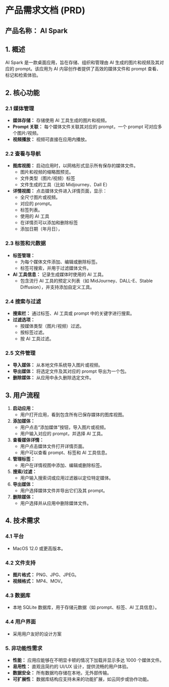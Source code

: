 # **产品需求文档 (PRD)**



## **产品名称：** AI Spark

## **1. 概述**

AI Spark 是一款桌面应用，旨在存储、组织和管理由 AI 生成的图片和视频及其对应的 prompt。该应用为 AI 内容创作者提供了高效的媒体文件和 prompt 查看、标记和检索体验。

## **2. 核心功能**

### **2.1 媒体管理**

- **媒体存储：** 存储使用 AI 工具生成的图片和视频。
- **Prompt 关联：** 每个媒体文件关联其对应的 prompt，一个 prompt 可对应多个图片/视频。
- **视频播放：** 视频可直接在应用内播放。

### **2.2 查看与导航**

- **图库视图：** 启动应用时，以网格形式显示所有保存的媒体文件。
  - 图片和视频的缩略图预览。
  - 文件类型（图片/视频）标签
  - 文件生成的工具（比如 Midjourney、Dall E）
- **详情视图：** 点击媒体文件进入详情页面，显示：
  - 全尺寸图片或视频。
  - 对应的 prompt。
  - 标签列表。
  - 使用的 AI 工具
  - 在详情页可以添加和删除标签
  - 添加日期（年月日），

### **2.3 标签和元数据**

- **标签管理：**
  - 为每个媒体文件添加、编辑或删除标签。
  - 标签可搜索，并用于过滤媒体文件。
- **AI 工具信息：** 记录生成媒体时使用的 AI 工具。
  - 包含流行 AI 工具的预定义列表（如 MidJourney、DALL-E、Stable Diffusion），并支持添加自定义工具。

### **2.4 搜索与过滤**

- **搜索栏：** 通过标签、AI 工具或 prompt 中的关键字进行搜索。
- **过滤选项：**
  - 按媒体类型（图片/视频）过滤。
  - 按标签过滤。
  - 按 AI 工具过滤。

### **2.5 文件管理**

- **导入媒体：** 从本地文件系统导入图片或视频。
- **导出媒体：** 将选定文件及其对应的 prompt 导出为一个包。
- **删除媒体：** 从应用中永久删除选定文件。

## **3. 用户流程**

1. **启动应用：**
   - 用户打开应用，看到包含所有已保存媒体的图库视图。
2. **添加媒体：**
   - 用户点击“添加媒体”按钮，导入图片或视频。
   - 用户输入对应的 prompt，并选择 AI 工具。
3. **查看媒体详情：**
   - 用户点击媒体文件打开详情页面。
   - 用户可以查看 prompt、标签和 AI 工具信息。
4. **管理标签：**
   - 用户在详情视图中添加、编辑或删除标签。
5. **搜索/过滤：**
   - 用户输入搜索词或应用过滤器以定位特定媒体。
6. **导出媒体：**
   - 用户选择媒体文件并导出它们及其 prompt。
7. **删除媒体：**
   - 用户选择并从应用中删除媒体文件。

## **4. 技术需求**

### **4.1 平台**

- MacOS 12.0 或更高版本。

### **4.2 文件支持**

- **图片格式：** PNG、JPG、JPEG。
- **视频格式：** MP4、MOV。

### **4.3 数据库**

- 本地 SQLite 数据库，用于存储元数据（如 prompt、标签、AI 工具信息）。

### **4.4 用户界面**

- 采用用户友好的设计方案


### **5. 非功能性需求**

- **性能：** 应用应能够在不明显卡顿的情况下加载并显示多达 1000 个媒体文件。
- **易用性：** 直观且简约的 UI/UX 设计，提供流畅的用户体验。
- **数据安全：** 所有数据均存储在本地，无外部传输。
- **可扩展性：** 数据库结构应支持未来的功能扩展，如云同步或协作功能。